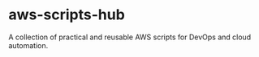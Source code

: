# aws-scripts-hub
A collection of practical and reusable AWS scripts for DevOps and cloud automation.
